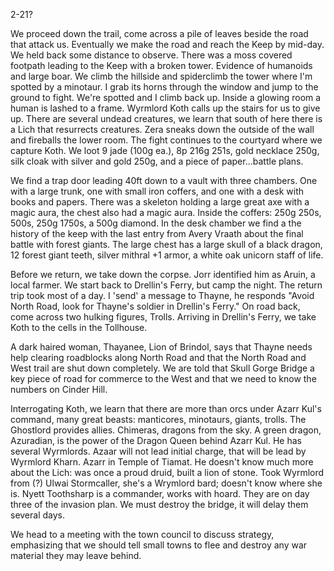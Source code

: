 2-21?

We proceed down the trail, come across a pile of leaves beside the road that attack us. Eventually we make the road and reach the Keep by mid-day. We held back some distance to observe. There was a moss covered footpath leading to the Keep with a broken tower. Evidence of humanoids and large boar. We climb the hillside and spiderclimb the tower where I'm spotted by a minotaur. I grab its horns through the window and jump to the ground to fight. We're spotted and I climb back up. Inside a glowing room a human is lashed to a frame. Wyrmlord Koth calls up the stairs for us to give up. There are several undead creatures, we learn that south of here there is a Lich that resurrects creatures. Zera sneaks down the outside of the wall and fireballs the lower room. The fight continues to the courtyard where we capture Koth. We loot 9 jade (100g ea.), 8p 216g 251s, gold necklace 250g, silk cloak with silver and gold 250g, and a piece of paper...battle plans.

We find a trap door leading 40ft down to a vault with three chambers. One with a large trunk, one with small iron coffers, and one with a desk with books and papers. There was a skeleton holding a large great axe with a magic aura, the chest also had a magic aura. Inside the coffers: 250g 250s, 500s, 250g 1750s, a 500g diamond. In the desk chamber we find a the history of the keep with the last entry from Avery Vraath about the final battle with forest giants. The large chest has a large skull of a black dragon, 12 forest giant teeth, silver mithral +1 armor, a white oak unicorn staff of life.

Before we return, we take down the corpse. Jorr identified him as Aruin, a local farmer. We start back to Drellin's Ferry, but camp the night. The return trip took most of a day. I 'send' a message to Thayne, he responds "Avoid North Road, look for Thayne's soldier in Drellin's Ferry."  On road back, come across two hulking figures, Trolls. Arriving in Drellin's Ferry, we take Koth to the cells in the Tollhouse.

A dark haired woman, Thayanee, Lion of Brindol, says that Thayne needs help clearing roadblocks along North Road and that the North Road and West trail are shut down completely. We are told that Skull Gorge Bridge a key piece of road for commerce to the West and that we need to know the numbers on Cinder Hill.

Interrogating Koth, we learn that there are more than orcs under Azarr Kul's command, many great beasts: manticores, minotaurs, giants, trolls. The Ghostlord provides allies. Chimeras, dragons from the sky. A green dragon, Azuradian, is the power of the Dragon Queen behind Azarr Kul. He has several Wyrmlords. Azaar will not lead initial charge, that will be lead by Wyrmlord Kharn. Azarr in Temple of Tiamat. He doesn't know much more about the Lich: was once a proud druid, built a lion of stone. Took Wyrmlord from (?) Ulwai Stormcaller, she's a Wrymlord bard; doesn't know where she is. Nyett Toothsharp is a commander, works with hoard. They are on day three of the invasion plan. We must destroy the bridge, it will delay them several days.

We head to a meeting with the town council to discuss strategy, emphasizing that we should tell small towns to flee and destroy any war material they may leave behind.
